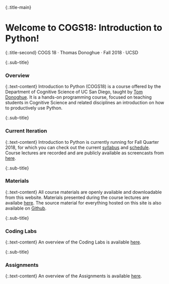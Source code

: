 {:.title-main}
# Welcome to COGS18: Introduction to Python!

{:.title-second}
COGS 18 · Thomas Donoghue · Fall 2018 · UCSD

{:.sub-title}
### Overview

{:.text-content}
Introduction to Python (COGS18) is a course offered by the Department of Cognitive Science of UC San Diego, taught by [Tom Donoghue](http://tomdonoghue.github.io/). It is a hands-on programming course, focused on teaching students in Cognitive Science and related disciplines an introduction on how to productively use Python.

{:.sub-title}
### Current Iteration

{:.text-content}
Introduction to Python is currently running for Fall Quarter 2018, for which you can check out the current [syllabus](/intro/syllabus.pdf) and [schedule](/intro/schedule.pdf). Course lectures are recorded and are publicly available as screencasts from [here](https://podcast.ucsd.edu/?q=COGS18).

{:.sub-title}
### Materials

{:.text-content}
All course materials are openly available and downloadable from this website. Materials presented during the course lectures are availabe [here](/materials/00-Introduction). The source material for everything hosted on this site is also available on [Github](https://github.com/COGS18).


{:.sub-title}
### Coding Labs

{:.text-content}
An overview of the Coding Labs is available [here](/intro/labs/overview.pdf).


{:.sub-title}
### Assignments

{:.text-content}
An overview of the Assignments is available [here](/intro/assignments/overview.pdf).